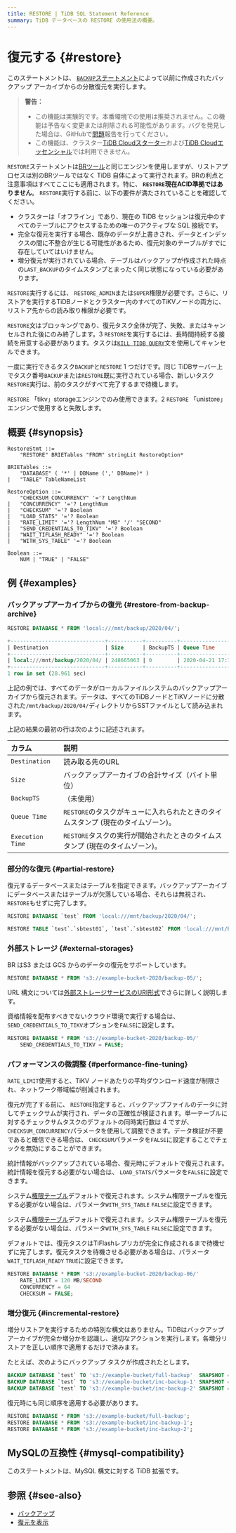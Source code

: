 ```yaml
---
title: RESTORE | TiDB SQL Statement Reference
summary: TiDB データベースの RESTORE の使用法の概要。
---
```


# 復元する {#restore}

このステートメントは、 [`BACKUP`ステートメント](/sql-statements/sql-statement-backup.md)によって以前に作成されたバックアップ アーカイブからの分散復元を実行します。

> **警告：**
>
> -   この機能は実験的です。本番環境での使用は推奨されません。この機能は予告なく変更または削除される可能性があります。バグを発見した場合は、GitHubで[問題](https://github.com/pingcap/tidb/issues)報告を行ってください。
> -   この機能は、クラスター[TiDB Cloudスターター](https://docs.pingcap.com/tidbcloud/select-cluster-tier#tidb-cloud-serverless)および[TiDB Cloudエッセンシャル](https://docs.pingcap.com/tidbcloud/select-cluster-tier#essential)では利用できません。

`RESTORE`ステートメントは[BRツール](https://docs.pingcap.com/tidb/stable/backup-and-restore-overview)と同じエンジンを使用しますが、リストアプロセスは別のBRツールではなく TiDB 自体によって実行されます。BRの利点と注意事項はすべてここにも適用されます。特に、 **`RESTORE`現在ACID準拠ではありません**。 `RESTORE`実行する前に、以下の要件が満たされていることを確認してください。

-   クラスターは「オフライン」であり、現在の TiDB セッションは復元中のすべてのテーブルにアクセスするための唯一のアクティブな SQL 接続です。
-   完全な復元を実行する場合、既存のデータが上書きされ、データとインデックスの間に不整合が生じる可能性があるため、復元対象のテーブルがすでに存在していてはいけません。
-   増分復元が実行されている場合、テーブルはバックアップが作成された時点の`LAST_BACKUP`のタイムスタンプとまったく同じ状態になっている必要があります。

`RESTORE`実行するには、 `RESTORE_ADMIN`または`SUPER`権限が必要です。さらに、リストアを実行するTiDBノードとクラスター内のすべてのTiKVノードの両方に、リストア先からの読み取り権限が必要です。

`RESTORE`文はブロッキングであり、復元タスク全体が完了、失敗、またはキャンセルされた後にのみ終了します。3 `RESTORE`を実行するには、長時間持続する接続を用意する必要があります。タスクは[`KILL TIDB QUERY`](/sql-statements/sql-statement-kill.md)文を使用してキャンセルできます。

一度に実行できるタスク`BACKUP`と`RESTORE` 1 つだけです。同じ TiDBサーバー上でタスク番号`BACKUP`または`RESTORE`既に実行されている場合、新しいタスク`RESTORE`実行は、前のタスクがすべて完了するまで待機します。

`RESTORE` 「tikv」storageエンジンでのみ使用できます。2 `RESTORE` 「unistore」エンジンで使用すると失敗します。

## 概要 {#synopsis}

```ebnf+diagram
RestoreStmt ::=
    "RESTORE" BRIETables "FROM" stringLit RestoreOption*

BRIETables ::=
    "DATABASE" ( '*' | DBName (',' DBName)* )
|   "TABLE" TableNameList

RestoreOption ::=
    "CHECKSUM_CONCURRENCY" '='? LengthNum
|   "CONCURRENCY" '='? LengthNum
|   "CHECKSUM" '='? Boolean
|   "LOAD_STATS" '='? Boolean
|   "RATE_LIMIT" '='? LengthNum "MB" '/' "SECOND"
|   "SEND_CREDENTIALS_TO_TIKV" '='? Boolean
|   "WAIT_TIFLASH_READY" '='? Boolean
|   "WITH_SYS_TABLE" '='? Boolean

Boolean ::=
    NUM | "TRUE" | "FALSE"
```

## 例 {#examples}

### バックアップアーカイブからの復元 {#restore-from-backup-archive}

```sql
RESTORE DATABASE * FROM 'local:///mnt/backup/2020/04/';
```

```sql
+------------------------------+-----------+----------+---------------------+---------------------+
| Destination                  | Size      | BackupTS | Queue Time          | Execution Time      |
+------------------------------+-----------+----------+---------------------+---------------------+
| local:///mnt/backup/2020/04/ | 248665063 | 0        | 2020-04-21 17:16:55 | 2020-04-21 17:16:55 |
+------------------------------+-----------+----------+---------------------+---------------------+
1 row in set (28.961 sec)
```

上記の例では、すべてのデータがローカルファイルシステムのバックアップアーカイブから復元されます。データは、すべてのTiDBノードとTiKVノードに分散された`/mnt/backup/2020/04/`ディレクトリからSSTファイルとして読み込まれます。

上記の結果の最初の行は次のように記述されます。

| カラム              | 説明                                             |
| :--------------- | :--------------------------------------------- |
| `Destination`    | 読み取る先のURL                                      |
| `Size`           | バックアップアーカイブの合計サイズ（バイト単位）                       |
| `BackupTS`       | （未使用）                                          |
| `Queue Time`     | `RESTORE`のタスクがキューに入れられたときのタイムスタンプ (現在のタイムゾーン)。 |
| `Execution Time` | `RESTORE`タスクの実行が開始されたときのタイムスタンプ (現在のタイムゾーン)。   |

### 部分的な復元 {#partial-restore}

復元するデータベースまたはテーブルを指定できます。バックアップアーカイブにデータベースまたはテーブルが欠落している場合、それらは無視され、 `RESTORE`もせずに完了します。

```sql
RESTORE DATABASE `test` FROM 'local:///mnt/backup/2020/04/';
```

```sql
RESTORE TABLE `test`.`sbtest01`, `test`.`sbtest02` FROM 'local:///mnt/backup/2020/04/';
```

### 外部ストレージ {#external-storages}

BR はS3 または GCS からのデータの復元をサポートしています。

```sql
RESTORE DATABASE * FROM 's3://example-bucket-2020/backup-05/';
```

URL 構文については[外部ストレージサービスのURI形式](/external-storage-uri.md)でさらに詳しく説明します。

資格情報を配布すべきでないクラウド環境で実行する場合は、 `SEND_CREDENTIALS_TO_TIKV`オプションを`FALSE`に設定します。

```sql
RESTORE DATABASE * FROM 's3://example-bucket-2020/backup-05/'
    SEND_CREDENTIALS_TO_TIKV = FALSE;
```

### パフォーマンスの微調整 {#performance-fine-tuning}

`RATE_LIMIT`使用すると、TiKV ノードあたりの平均ダウンロード速度が制限され、ネットワーク帯域幅が削減されます。

復元が完了する前に、 `RESTORE`指定すると、バックアップファイルのデータに対してチェックサムが実行され、データの正確性が検証されます。単一テーブルに対するチェックサムタスクのデフォルトの同時実行数は 4 ですが、 `CHECKSUM_CONCURRENCY`パラメータを使用して調整できます。データ検証が不要であると確信できる場合は、 `CHECKSUM`パラメータを`FALSE`に設定することでチェックを無効にすることができます。

統計情報がバックアップされている場合、復元時にデフォルトで復元されます。統計情報を復元する必要がない場合は、 `LOAD_STATS`パラメータを`FALSE`に設定できます。

<CustomContent platform="tidb">

システム[権限テーブル](/privilege-management.md#privilege-table)デフォルトで復元されます。システム権限テーブルを復元する必要がない場合は、パラメータ`WITH_SYS_TABLE` `FALSE`に設定できます。

</CustomContent>

<CustomContent platform="tidb-cloud">

システム[権限テーブル](https://docs.pingcap.com/tidb/stable/privilege-management#privilege-table)デフォルトで復元されます。システム権限テーブルを復元する必要がない場合は、パラメータ`WITH_SYS_TABLE` `FALSE`に設定できます。

</CustomContent>

デフォルトでは、復元タスクはTiFlashレプリカが完全に作成されるまで待機せずに完了します。復元タスクを待機させる必要がある場合は、パラメータ`WAIT_TIFLASH_READY` `TRUE`に設定できます。

```sql
RESTORE DATABASE * FROM 's3://example-bucket-2020/backup-06/'
    RATE_LIMIT = 120 MB/SECOND
    CONCURRENCY = 64
    CHECKSUM = FALSE;
```

### 増分復元 {#incremental-restore}

増分リストアを実行するための特別な構文はありません。TiDBはバックアップアーカイブが完全か増分かを認識し、適切なアクションを実行します。各増分リストアを正しい順序で適用するだけで済みます。

たとえば、次のようにバックアップ タスクが作成されたとします。

```sql
BACKUP DATABASE `test` TO 's3://example-bucket/full-backup'  SNAPSHOT = 413612900352000;
BACKUP DATABASE `test` TO 's3://example-bucket/inc-backup-1' SNAPSHOT = 414971854848000 LAST_BACKUP = 413612900352000;
BACKUP DATABASE `test` TO 's3://example-bucket/inc-backup-2' SNAPSHOT = 416353458585600 LAST_BACKUP = 414971854848000;
```

復元時にも同じ順序を適用する必要があります。

```sql
RESTORE DATABASE * FROM 's3://example-bucket/full-backup';
RESTORE DATABASE * FROM 's3://example-bucket/inc-backup-1';
RESTORE DATABASE * FROM 's3://example-bucket/inc-backup-2';
```

## MySQLの互換性 {#mysql-compatibility}

このステートメントは、MySQL 構文に対する TiDB 拡張です。

## 参照 {#see-also}

-   [バックアップ](/sql-statements/sql-statement-backup.md)
-   [復元を表示](/sql-statements/sql-statement-show-backups.md)
